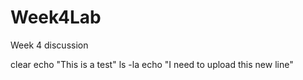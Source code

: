 # Week4Lab
Week 4 discussion

clear
echo "This is a test"
ls -la
echo "I need to upload this new line"

